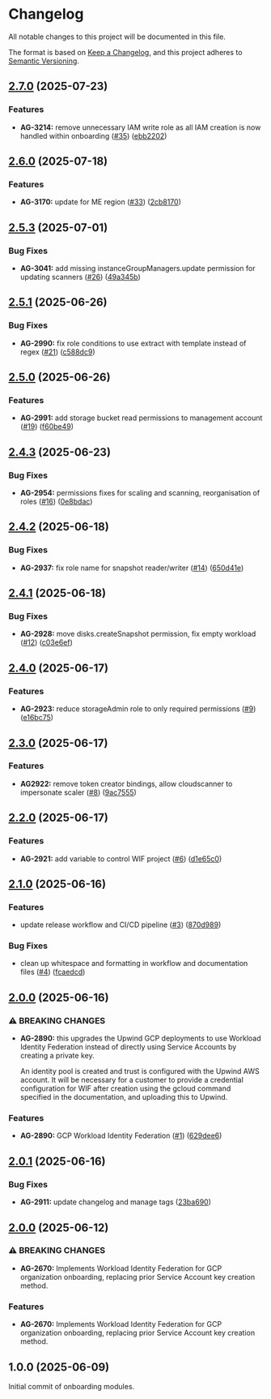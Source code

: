 # Changelog

All notable changes to this project will be documented in this file.

The format is based on [Keep a Changelog](https://keepachangelog.com/en/1.0.0/),
and this project adheres to [Semantic Versioning](https://semver.org/spec/v2.0.0.html).


## [2.7.0](https://github.com/upwindsecurity/terraform-google-onboarding/compare/v2.6.0...v2.7.0) (2025-07-23)

### Features

* **AG-3214:** remove unnecessary IAM write role as all IAM creation is now handled within onboarding ([#35](https://github.com/upwindsecurity/terraform-google-onboarding/issues/35)) ([ebb2202](https://github.com/upwindsecurity/terraform-google-onboarding/commit/ebb2202155a6005897675d31d533bd4077c6fb5a))

## [2.6.0](https://github.com/upwindsecurity/terraform-google-onboarding/compare/v2.5.3...v2.6.0) (2025-07-18)

### Features

* **AG-3170:** update for ME region ([#33](https://github.com/upwindsecurity/terraform-google-onboarding/issues/33)) ([2cb8170](https://github.com/upwindsecurity/terraform-google-onboarding/commit/2cb81702ccddf84a784c4373f5b48dc45aa23c35))

## [2.5.3](https://github.com/upwindsecurity/terraform-google-onboarding/compare/v2.5.2...v2.5.3) (2025-07-01)

### Bug Fixes

* **AG-3041:** add missing instanceGroupManagers.update permission for updating scanners ([#26](https://github.com/upwindsecurity/terraform-google-onboarding/issues/26)) ([49a345b](https://github.com/upwindsecurity/terraform-google-onboarding/commit/49a345bc631aebca17850ec116b17c48872ecc48))

## [2.5.1](https://github.com/upwindsecurity/terraform-google-onboarding/compare/v2.5.0...v2.5.1) (2025-06-26)

### Bug Fixes

* **AG-2990:** fix role conditions to use extract with template instead of regex ([#21](https://github.com/upwindsecurity/terraform-google-onboarding/issues/21)) ([c588dc9](https://github.com/upwindsecurity/terraform-google-onboarding/commit/c588dc9b4e2b806d53533a588e7534c8ee0d1288))

## [2.5.0](https://github.com/upwindsecurity/terraform-google-onboarding/compare/v2.4.3...v2.5.0) (2025-06-26)

### Features

* **AG-2991:** add storage bucket read permissions to management account ([#19](https://github.com/upwindsecurity/terraform-google-onboarding/issues/19)) ([f60be49](https://github.com/upwindsecurity/terraform-google-onboarding/commit/f60be49ef4f6213af50e30675f1e67673e831205))

## [2.4.3](https://github.com/upwindsecurity/terraform-google-onboarding/compare/v2.4.2...v2.4.3) (2025-06-23)

### Bug Fixes

* **AG-2954:** permissions fixes for scaling and scanning, reorganisation of roles ([#16](https://github.com/upwindsecurity/terraform-google-onboarding/issues/16)) ([0e8bdac](https://github.com/upwindsecurity/terraform-google-onboarding/commit/0e8bdac89be5e9792e8d156a72ea234859936fb5))

## [2.4.2](https://github.com/upwindsecurity/terraform-google-onboarding/compare/v2.4.1...v2.4.2) (2025-06-18)

### Bug Fixes

* **AG-2937:** fix role name for snapshot reader/writer ([#14](https://github.com/upwindsecurity/terraform-google-onboarding/issues/14)) ([650d41e](https://github.com/upwindsecurity/terraform-google-onboarding/commit/650d41e0017ea8edb40490a231cdf16831185c15))

## [2.4.1](https://github.com/upwindsecurity/terraform-google-onboarding/compare/v2.4.0...v2.4.1) (2025-06-18)

### Bug Fixes

* **AG-2928:** move disks.createSnapshot permission, fix empty workload ([#12](https://github.com/upwindsecurity/terraform-google-onboarding/issues/12)) ([c03e6ef](https://github.com/upwindsecurity/terraform-google-onboarding/commit/c03e6efa15edc998fb7a489cc0c90232d78084e1))

## [2.4.0](https://github.com/upwindsecurity/terraform-google-onboarding/compare/v2.3.0...v2.4.0) (2025-06-17)

### Features

* **AG-2923:** reduce storageAdmin role to only required permissions ([#9](https://github.com/upwindsecurity/terraform-google-onboarding/issues/9)) ([e16bc75](https://github.com/upwindsecurity/terraform-google-onboarding/commit/e16bc7538af8881ddee8b4d124c11fba06a9b02d))


## [2.3.0](https://github.com/upwindsecurity/terraform-google-onboarding/compare/v2.2.0...v2.3.0) (2025-06-17)

### Features

* **AG2922:** remove token creator bindings, allow cloudscanner to impersonate scaler ([#8](https://github.com/upwindsecurity/terraform-google-onboarding/issues/8)) ([9ac7555](https://github.com/upwindsecurity/terraform-google-onboarding/commit/9ac7555b90d3f19c7c9f5e85ce6422396db9d1ef))

## [2.2.0](https://github.com/upwindsecurity/terraform-google-onboarding/compare/v2.1.0...v2.2.0) (2025-06-17)

### Features

* **AG-2921:** add variable to control WIF project ([#6](https://github.com/upwindsecurity/terraform-google-onboarding/issues/6)) ([d1e65c0](https://github.com/upwindsecurity/terraform-google-onboarding/commit/d1e65c0d3430acde20c42f89a7468a59a70a989e))
## [2.1.0](https://github.com/upwindsecurity/terraform-google-onboarding/compare/v2.0.0...v2.1.0) (2025-06-16)

### Features

* update release workflow and CI/CD pipeline ([#3](https://github.com/upwindsecurity/terraform-google-onboarding/issues/3)) ([870d989](https://github.com/upwindsecurity/terraform-google-onboarding/commit/870d98904360cb9b6111b55a8d037081a288f4c8))

### Bug Fixes

* clean up whitespace and formatting in workflow and documentation files ([#4](https://github.com/upwindsecurity/terraform-google-onboarding/issues/4)) ([fcaedcd](https://github.com/upwindsecurity/terraform-google-onboarding/commit/fcaedcddda35d8a8f0a5bbf7f66ebb0cbfef02e4))

## [2.0.0](https://github.com/upwindsecurity/terraform-google-onboarding/compare/v1.0.0...v2.0.0) (2025-06-16)

### ⚠ BREAKING CHANGES

* **AG-2890:** this upgrades the Upwind GCP deployments
    to use Workload Identity Federation instead of directly
    using Service Accounts by creating a private key.

    An identity pool is created and trust is configured with the
    Upwind AWS account. It will be necessary for a customer to
    provide a credential configuration for WIF after creation
    using the gcloud command specified in the documentation, and
    uploading this to Upwind.

### Features

* **AG-2890:** GCP Workload Identity Federation ([#1](https://github.com/upwindsecurity/terraform-google-onboarding/issues/1)) ([629dee6](https://github.com/upwindsecurity/terraform-google-onboarding/commit/629dee6529ebd9945e6f034202a0a938b1a4da4f))

## [2.0.1](https://github.com/upwindsecurity/terraform-google-onboarding/compare/v2.0.0...v2.0.1) (2025-06-16)

### Bug Fixes

* **AG-2911:** update changelog and manage tags ([23ba690](https://github.com/upwindsecurity/terraform-google-onboarding/commit/23ba690e942aeaacccd73395c66a4e65dd86e16f))

## [2.0.0](https://github.com/upwindsecurity/terraform-google-onboarding/compare/v1.0.0...v2.0.0) (2025-06-12)

### ⚠ BREAKING CHANGES

* **AG-2670:** Implements Workload Identity Federation for GCP organization onboarding, replacing prior Service Account key creation method.

### Features

* **AG-2670:** Implements Workload Identity Federation for GCP organization onboarding, replacing prior Service Account key creation method.

## 1.0.0 (2025-06-09)

Initial commit of onboarding modules.
